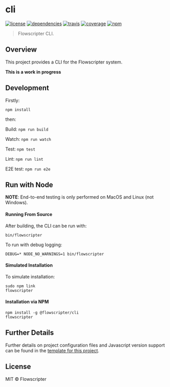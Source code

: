 # cli
[![license](https://img.shields.io/github/license/flowscripter/cli.svg)](https://github.com/flowscripter/cli/blob/master/LICENSE)
[![dependencies](https://img.shields.io/david/flowscripter/cli.svg)](https://david-dm.org/flowscripter/cli)
[![travis](https://api.travis-ci.com/flowscripter/cli.svg)](https://travis-ci.com/flowscripter/cli)
[![coverage](https://sonarcloud.io/api/project_badges/measure?project=flowscripter_cli&metric=coverage)](https://sonarcloud.io/dashboard?id=flowscripter_cli)
[![npm](https://img.shields.io/npm/v/@flowscripter/cli.svg)](https://www.npmjs.com/package/@flowscripter/cli)

> Flowscripter CLI.

## Overview

This project provides a CLI for the Flowscripter system.

**This is a work in progress**

## Development

Firstly:

```
npm install
```

then:

Build: `npm run build`

Watch: `npm run watch`

Test: `npm test`

Lint: `npm run lint`

E2E test: `npm run e2e`

## Run with Node

**NOTE**: End-to-end testing is only performed on MacOS and Linux (not Windows).

#### Running From Source

After building, the CLI can be run with:

    bin/flowscripter

To run with debug logging:

    DEBUG=* NODE_NO_WARNINGS=1 bin/flowscripter

#### Simulated Installation

To simulate installation:

    sudo npm link
    flowscripter

#### Installation via NPM

    npm install -g @flowscripter/cli
    flowscripter

## Further Details

Further details on project configuration files and Javascript version support can be found in
the [template for this project](https://github.com/flowscripter/ts-template/blob/master/README.md#overview).

## License

MIT © Flowscripter
